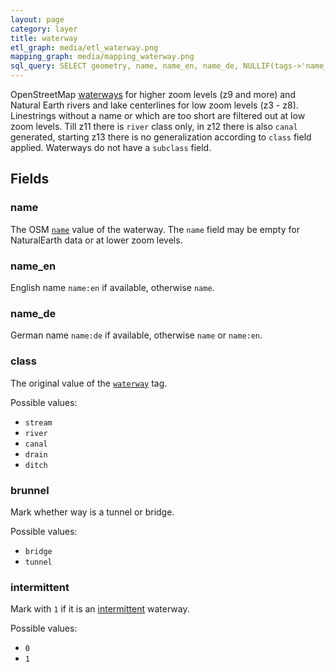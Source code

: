 ```yaml
---
layout: page
category: layer
title: waterway
etl_graph: media/etl_waterway.png
mapping_graph: media/mapping_waterway.png
sql_query: SELECT geometry, name, name_en, name_de, NULLIF(tags->'name_int', '') AS "name_int", NULLIF(tags->'name:latin', '') AS "name:latin", NULLIF(tags->'name:nonlatin', '') AS "name:nonlatin", class, brunnel, intermittent FROM layer_waterway(ST_SetSRID('BOX3D(-20037508.34 -20037508.34, 20037508.34 20037508.34)'::box3d, 3857), 14)
---
```

OpenStreetMap [waterways](https://wiki.openstreetmap.org/wiki/Waterways) for higher zoom levels (z9 and more)
and Natural Earth rivers and lake centerlines for low zoom levels (z3 - z8).
Linestrings without a name or which are too short are filtered
out at low zoom levels.
Till z11 there is `river` class only, in z12 there is also `canal` generated,
starting z13 there is no generalization according to `class` field applied.
Waterways do not have a `subclass` field.

## Fields

### name

The OSM [`name`](http://wiki.openstreetmap.org/wiki/Key:name) value of the waterway.
The `name` field may be empty for NaturalEarth data or at lower zoom levels.

### name_en

English name `name:en` if available, otherwise `name`.

### name_de

German name `name:de` if available, otherwise `name` or `name:en`.

### class

The original value of the [`waterway`](http://wiki.openstreetmap.org/wiki/Key:waterway) tag.

Possible values:

- `stream`
- `river`
- `canal`
- `drain`
- `ditch`


### brunnel

Mark whether way is a tunnel or bridge.

Possible values:

- `bridge`
- `tunnel`


### intermittent

Mark with `1` if it is an [intermittent](http://wiki.openstreetmap.org/wiki/Key:intermittent) waterway.

Possible values:

- `0`
- `1`





